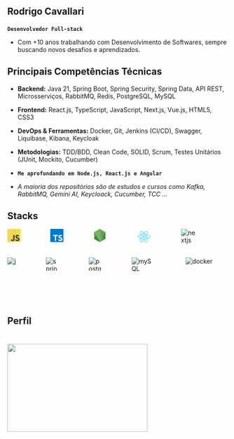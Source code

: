 ## Rodrigo Cavallari 

**`Desenvolvedor Full-stack`**

- Com +10 anos trabalhando com Desenvolvimento de Softwares, sempre buscando novos desafios e aprendizados.

## Principais Competências Técnicas
- **Backend:** Java 21, Spring Boot, Spring Security, Spring Data, API REST, Microsserviços, RabbitMQ, Redis, PostgreSQL, MySQL
- **Frontend:** React.js, TypeScript, JavaScript, Next.js, Vue.js, HTML5, CSS3
- **DevOps & Ferramentas:** Docker, Git, Jenkins (CI/CD), Swagger, Liquibase, Kibana, Keycloak
- **Metodologias:** TDD/BDD, Clean Code, SOLID, Scrum, Testes Unitários (JUnit, Mockito, Cucumber)
  
- **`Me aprofundando em Node.js, React.js e Angular`**

- *A maioria dos repositórios são de estudos e cursos como Kafka, RabbitMQ, Gemini AI, Keycloack, Cucumber, TCC ...*

## Stacks

<div align="left" style="display: flex; flex-wrap: wrap; gap: 30px;">
    <img height="30" width="30" src="https://raw.githubusercontent.com/github/explore/80688e429a7d4ef2fca1e82350fe8e3517d3494d/topics/javascript/javascript.png" alt="javascript">&nbsp;&nbsp;
    <img height="30" width="30" src="https://raw.githubusercontent.com/github/explore/80688e429a7d4ef2fca1e82350fe8e3517d3494d/topics/typescript/typescript.png" alt="typescript">&nbsp;&nbsp;
    <img height="30" width="30" src="https://raw.githubusercontent.com/github/explore/80688e429a7d4ef2fca1e82350fe8e3517d3494d/topics/nodejs/nodejs.png" alt="nodejs">&nbsp;&nbsp;
    <img height="35" width="35" src="https://raw.githubusercontent.com/github/explore/80688e429a7d4ef2fca1e82350fe8e3517d3494d/topics/react/react.png" alt="reactjs">&nbsp;&nbsp;
    <img height="35" width="35" src="https://cdn.jsdelivr.net/gh/devicons/devicon/icons/nextjs/nextjs-original.svg" alt="nextjs">&nbsp;&nbsp;
    <img height="20" width="20" src="https://upload.wikimedia.org/wikipedia/en/3/30/Java_programming_language_logo.svg" alt="java">&nbsp;&nbsp;
    <img height="30" width="30" src="https://upload.wikimedia.org/wikipedia/commons/7/79/Spring_Boot.svg" alt="spring boot">&nbsp;&nbsp;
    <img height="30" width="30" src="https://upload.wikimedia.org/wikipedia/commons/2/29/Postgresql_elephant.svg" alt="postgresSQL">&nbsp;&nbsp;
    <img height="55" width="55" src="https://www.vectorlogo.zone/logos/mysql/mysql-official.svg" alt="mySQL">&nbsp;&nbsp;
    <img height="55" width="75" src="https://upload.wikimedia.org/wikipedia/en/f/f4/Docker_logo.svg" alt="docker">&nbsp;&nbsp;

</div>

## Perfil
<div style="display: flex; flex-direction: row; justify-content: space-between;">
    <div class="ml-1" style="margin-top: 23px; height: 155px;">
        <img align="left"
            src="https://github-readme-stats.vercel.app/api/top-langs/?username=icavallari&layout=compact&theme=dark"
            width="320px" height="200px" />
    </div>
</div>
